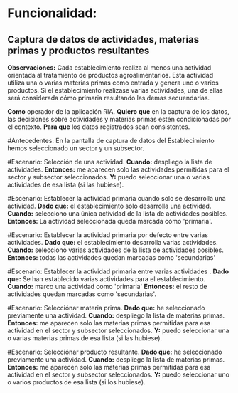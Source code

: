 # Funcionalidad:
## Captura de datos de actividades, materias primas y productos resultantes 

**Observaciones:** Cada establecimiento realiza al menos una actividad orientada al tratamiento de productos agroalimentarios. 
Esta actividad utiliza una o varias materias primas como entrada y genera uno o varios productos.
Si el establecimiento realizase varias actividades, una de ellas será considerada cómo primaria resultando las demas secuendarias.

**Como** operador de la aplicación RIA.
**Quiero que** en la captura de los datos, las decisiones sobre actividades y materias primas estén condicionadas por el contexto.
**Para que** los datos registrados sean consistentes.


#Antecedentes:  En la pantalla de captura de datos del Establecimiento hemos seleccionado un sector y un subsector.

#Escenario:  Selección de una actividad.
**Cuando:** despliego la lista de actividades.
**Entonces:** me aparecen solo las actividades permitidas para el sector y subsector seleccionados.
**Y:** puedo seleccionar una o varias actividades de esa lista (si las hubiese).

#Escenario: Establecer  la actividad primaria cuando solo se desarrolla una actividad.
**Dado que:** el establecimiento solo desarrolla una actividad.
**Cuando:**  selecciono una única actividad de la lista de actividades posibles.
**Entonces:** La actividad seleccionada queda marcada cómo 'primaria'.

#Escenario: Establecer la actividad primaria por defecto entre varias actividades.
**Dado que:** el establecimiento desarrolla varias actividades.
**Cuando:** selecciono varias actividades de la lista de actividades posibles.
**Entonces:** todas las actividades quedan marcadas como 'secundarias'

#Escenario: Establecer la actividad primaria entre varias actividades .
**Dado que:** Se han establecido varias actividades para el establecimiento.
**Cuando:**  marco una actividad como 'primaria'
**Entonces:** el resto de actividades quedan marcadas como 'secundarias'.

#Escenario: Selecciónar  materia prima.
**Dado que:**  he seleccionado previamente una actividad.
**Cuando:**  despliego la lista de materias primas.
**Entonces:** me aparecen solo las materias primas permitidas para esa actividad en el sector y subsector seleccionados.
**Y:** puedo seleccionar una o varias materias primas de esa lista (si las hubiese).

#Escenario: Selecciónar producto resultante.
**Dado que:**  he seleccionado previamente una actividad.
**Cuando:**  despliego la lista de materias primas.
**Entonces:** me aparecen solo las materias primas permitidas para esa actividad en el sector y subsector seleccionados.
**Y:** puedo seleccionar uno o varios productos de esa lista (si los hubiese).

